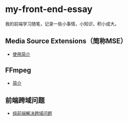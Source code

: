 # my-front-end-essay
我的前端学习随笔，记录一些小事情，小知识，积小成大。

## Media Source Extensions（简称MSE）
* [使用简介](https://github.com/ivonzhang/H5-Player-Notes/wiki/Media-Source-Extensions%EF%BC%88%E7%AE%80%E7%A7%B0MSE%EF%BC%89%E4%BD%BF%E7%94%A8%E7%AE%80%E4%BB%8B)


## FFmpeg
* [简介](https://github.com/ivonzhang/H5-Player-Notes/wiki/FFmpeg%E5%A4%84%E7%90%86%E8%A7%86%E9%A2%91)

## 前端跨域问题
* [纯前端解决跨域问题](https://github.com/ivonzhang/my-fed-essay/wiki/%E5%89%8D%E7%AB%AF%E8%A7%A3%E5%86%B3js%E8%B7%A8%E5%9F%9F%E9%97%AE%E9%A2%98)
